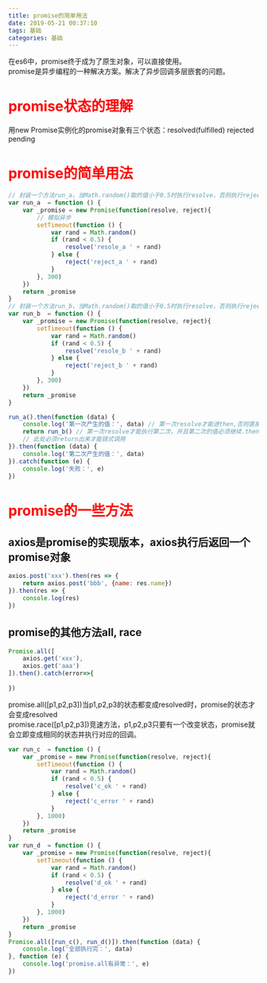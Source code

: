 ```yaml
---
title: promise的简单用法
date: 2019-05-21 00:37:10
tags: 基础
categories: 基础
---
```

<script type="text/javascript" src="/myblog/custom.js"></script>

在es6中，promise终于成为了原生对象，可以直接使用。<br>
promise是异步编程的一种解决方案。解决了异步回调多层嵌套的问题。<br>
# <font color=red>promise状态的理解</font>
用new Promise实例化的promise对象有三个状态：resolved(fulfilled) rejected pending

# <font color=red>promise的简单用法</font>

```js
// 封装一个方法run_a，当Math.random()取的值小于0.5时执行resolve，否则执行reject
var run_a  = function () {
    var _promise = new Promise(function(resolve, reject){
        // 模拟异步
        setTimeout(function () {
            var rand = Math.random()
            if (rand < 0.5) {
                resolve('resole_a ' + rand)
            } else {
                reject('reject_a ' + rand)
            }
        }, 300)
    })
    return _promise
}
// 封装一个方法run_b，当Math.random()取的值小于0.5时执行resolve，否则执行reject
var run_b  = function () {
    var _promise = new Promise(function(resolve, reject){
        setTimeout(function () {
            var rand = Math.random()
            if (rand < 0.5) {
                resolve('resole_b ' + rand)
            } else {
                reject('reject_b ' + rand)
            }
        }, 300)
    })
    return _promise
}

run_a().then(function (data) {
    console.log('第一次产生的值：', data) // 第一次resolve才能进then,否则直接进catch
    return run_b() // 第一次resolve才能执行第二次，并且第二次的值必须继续.then才能获得。
    // 此处必须return出来才能链式调用
}).then(function (data) {
    console.log('第二次产生的值：', data)
}).catch(function (e) {
    console.log('失败：', e)
})
```
# <font color=red>promise的一些方法</font>

## axios是promise的实现版本，axios执行后返回一个promise对象

```js
axios.post('xxx').then(res => {
    return axios.post('bbb', {name: res.name})
}).then(res => {
    console.log(res)
})
```

## promise的其他方法all, race

```js
Promise.all([
    axios.get('xxx'),
    axios.get('aaa')
]).then().catch(error=>{
    
})
```

promise.all([p1,p2,p3])当p1,p2,p3的状态都变成resolved时，promise的状态才会变成resolved<br>
promise.race([p1,p2,p3])竞速方法，p1,p2,p3只要有一个改变状态，promise就会立即变成相同的状态并执行对应的回调。


```js
var run_c  = function () {
    var _promise = new Promise(function(resolve, reject){
        setTimeout(function () {
            var rand = Math.random()
            if (rand < 0.5) {
                resolve('c_ok ' + rand)
            } else {
                reject('c_error ' + rand)
            }
        }, 1000)
    })
    return _promise
}
var run_d  = function () {
    var _promise = new Promise(function(resolve, reject){
        setTimeout(function () {
            var rand = Math.random()
            if (rand < 0.5) {
                resolve('d_ok ' + rand)
            } else {
                reject('d_error ' + rand)
            }
        }, 1000)
    })
    return _promise
}
Promise.all([run_c(), run_d()]).then(function (data) {
    console.log('全部执行完：', data)
}, function (e) {
    console.log('promise.all有异常：', e)
})
```

